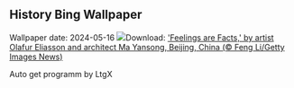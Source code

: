 ## History Bing Wallpaper
Wallpaper date: 2024-05-16
![](https://www.bing.com/th?id=OHR.DayOfLight_EN-IN3415387303_UHD.jpg&w=1000)Download: ['Feelings are Facts,' by artist Olafur Eliasson and architect Ma Yansong, Beijing, China (© Feng Li/Getty Images News)](https://www.bing.com/th?id=OHR.DayOfLight_EN-IN3415387303_UHD.jpg)

Auto get programm by LtgX
